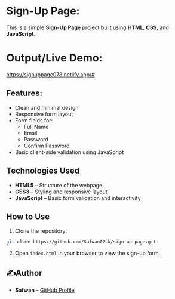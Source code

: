 # Sign-Up Page:

This is a simple **Sign-Up Page** project built using **HTML**, **CSS**, and **JavaScript**.

# Output/Live Demo:

https://signuppage078.netlify.app/#

## Features:
- Clean and minimal design
- Responsive form layout
- Form fields for:
  - Full Name
  - Email
  - Password
  - Confirm Password
- Basic client-side validation using JavaScript

## Technologies Used
- **HTML5** – Structure of the webpage
- **CSS3** – Styling and responsive layout
- **JavaScript** – Basic form validation and interactivity

## How to Use
1. Clone the repository:
```bash
git clone https://github.com/Safwan02ck/sign-up-page.git
```

2. Open `index.html` in your browser to view the sign-up form.

## ✍Author
- **Safwan** – [GitHub Profile](https://github.com/Safwan02ck)

